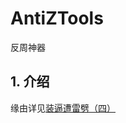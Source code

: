 # AntiZTools
反周神器

## 1. 介绍
缘由详见[装逼遭雷劈（四）](https://xzynb.top/blog/%E8%A3%85%E9%80%BC%E9%81%AD%E9%9B%B7%E5%8A%88%EF%BC%884%EF%BC%89/)
